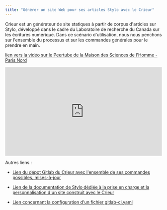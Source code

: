 ```yaml
---
title: "Générer un site Web pour ses articles Stylo avec le Crieur"
---
```


Crieur est un générateur de site statiques à partir de corpus d'articles sur Stylo, développé dans le cadre du Laboratoire de recherche du Canada sur les écritures numérique. Dans ce scénario d'utilisation, nous nous penchons sur l'ensemble du processus et sur les commandes générales pour le prendre en main.

[lien vers la vidéo sur le Peertube de la Maison des Sciences de l'Homme - Paris Nord](https://video.mshparisnord.fr/w/4kLtWqJ9osTNxcW8nECRuG)

<div style="position: relative; padding-top: 56.25%;"><iframe title="Générer un site Web pour ses articles Stylo avec le Crieur" width="100%" height="100%" src="https://video.mshparisnord.fr/videos/embed/1b0df5de-b1cc-4743-bb4b-d6b61ef85244?subtitle=fr" frameborder="0" allowfullscreen="" sandbox="allow-same-origin allow-scripts allow-popups allow-forms" style="position: absolute; inset: 0px;"></iframe></div>

Autres liens : 

- [Lien du dépot Gitlab du Crieur avec l'ensemble de ses commandes possibles, mises-à-jour](https://gitlab.huma-num.fr/ecrinum/crieur)

- [Lien de la documentation de Stylo dédiée à la prise en charge et la personnalisation d'un site construit avec le Crieur](https://stylo-doc.ecrituresnumeriques.ca/fr/fonctionnalites/site-web-crieur/)

- [Lien concernant la configuration d'un fichier gitlab-ci.yaml](https://docs.gitlab.com/ci/quick_start/)
